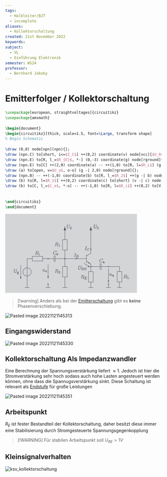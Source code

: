 ```yaml
---
tags:
  - Halbleiter/BJT
  - incomplete
aliases:
  - Kollektorschaltung
created: 21st November 2022
keywords: 
subject:
  - VL
  - Einführung Elektronik
semester: WS24
professor:
  - Bernhard Jakoby
---
```

 

# Emitterfolger / Kollektorschaltung

```tikz
\usepackage[european, straightvoltages]{circuitikz}
\usepackage{amsmath}

\begin{document}
\begin{circuitikz}[thick, scale=1.5, font=\Large, transform shape]
% Begin Schematic

\draw (0,0) node[npn](npn){};
\draw (npn.C) to[short, i<=$I_C$] ++(0,2) coordinate(v) node[vcc]{$U_0$};
\draw (npn.E) to[R, l_=$R_{E}$, *-] (0,-3) coordinate(g) node[rground]{};
\draw (npn.E) to[C] ++(2,0) coordinate(a) -- ++(1,0) to[R, l=$R_L$] (g -| 3,0) node[rground]{};
\draw (a) to[open, v=$U_a$, o-o] (g -| 2,0) node[rground]{};
\draw (npn.B) -- ++(-1,0) coordinate(b) to[R, l_=$R_2$] ++(g -| b) node[rground]{};
\draw (b) to[R, l=$R_1$] ++(0,2) coordinate(c) to[short] (v -| c) node[vcc]{$U_0$};
\draw (b) to[C, l_=$C_e$, *-o] -- ++(-1,0) to[R, l=$R_i$] ++(0,2) to[V, v=$U_g$] ++(g -| 0,0) node[ground]{};


\end{circuitikz}
\end{document}
```

![](assets/Pasted%20image%2020241118013237.png)

> [!warning] Anders als bei der [Emitterschaltung](Kollektorfolger.md) gibt es **keine** Phasenverschiebung.


![Pasted image 20221121145313](../assets/1NoteEmittSCh.png)

## Eingangswiderstand

![Pasted image 20221121145330](../assets/1NoteKollSchRE.png)

## Kollektorschaltung Als Impedanzwandler

Eine Berechnung der Spannungsverstärkung liefert $\approx 1$. Jedoch ist hier die Stromverstärkung sehr hoch sodass auch hohe Lasten angesteuert werden können, ohne dass die Spannugsverstärkung sinkt. Diese Schaltung ist relevant als [Endstufe](BJT%20als%20Verstärker%20bzw%20Endstufe.md) für große Leistungen

![Pasted image 20221121145351](../assets/1NoteKollSchIW.png)

## Arbeitspunkt

$R_{E}$ ist fester Bestandteil der Kollektorschaltung, daher besitzt diese immer eine Stabilisierung durch Stromgesteuerte Spannungsgegenkopplung

> [!WARNING] Für stabilen Arbeitspunkt soll $U_{RE}>1V$

## Kleinsignalverhalten

![ksv_kollektorschaltung](../assets/ksv_kollektorschaltung.png)
